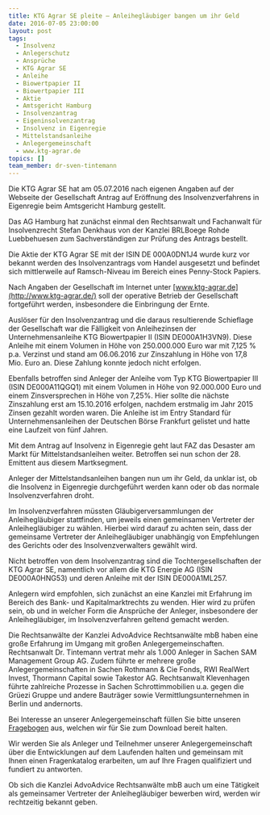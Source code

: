 ```yaml
---
title: KTG Agrar SE pleite – Anleihegläubiger bangen um ihr Geld
date: 2016-07-05 23:00:00
layout: post
tags:
  - Insolvenz
  - Anlegerschutz
  - Ansprüche
  - KTG Agrar SE
  - Anleihe
  - Biowertpapier II
  - Biowertpapier III
  - Aktie
  - Amtsgericht Hamburg
  - Insolvenzantrag
  - Eigeninsolvenzantrag
  - Insolvenz in Eigenregie
  - Mittelstandsanleihe
  - Anlegergemeinschaft
  - www.ktg-agrar.de
topics: []
team_member: dr-sven-tintemann
---
```



Die KTG Agrar SE hat am 05.07.2016 nach eigenen Angaben auf der Webseite der Gesellschaft Antrag auf Eröffnung des Insolvenzverfahrens in Eigenregie beim Amtsgericht Hamburg gestellt.

Das AG Hamburg hat zunächst einmal den Rechtsanwalt und Fachanwalt für Insolvenzrecht Stefan Denkhaus von der Kanzlei BRLBoege Rohde Luebbehuesen zum Sachverständigen zur Prüfung des Antrags bestellt.

Die Aktie der KTG Agrar SE mit der ISIN DE 000A0DN1J4 wurde kurz vor bekannt werden des Insolvenzantrags vom Handel ausgesetzt und befindet sich mittlerweile auf Ramsch-Niveau im Bereich eines Penny-Stock Papiers.

Nach Angaben der Gesellschaft im Internet unter [www.ktg-agrar.de](http://www.ktg-agrar.de/) soll der operative Betrieb der Gesellschaft fortgeführt werden, insbesondere die Einbringung der Ernte.

Auslöser für den Insolvenzantrag und die daraus resultierende Schieflage der Gesellschaft war die Fälligkeit von Anleihezinsen der Unternehmensanleihe KTG Biowertpapier II (ISIN DE000A1H3VN9). Diese Anleihe mit einem Volumen in Höhe von 250.000.000 Euro war mit 7,125 % p.a. Verzinst und stand am 06.06.2016 zur Zinszahlung in Höhe von 17,8 Mio. Euro an. Diese Zahlung konnte jedoch nicht erfolgen.

Ebenfalls betroffen sind Anleger der Anleihe vom Typ KTG Biowertpapier III (ISIN DE000A11QGQ1) mit einem Volumen in Höhe von 92.000.000 Euro und einem Zinsversprechen in Höhe von 7,25%. Hier sollte die nächste Zinszahlung erst am 15.10.2016 erfolgen, nachdem erstmalig im Jahr 2015 Zinsen gezahlt worden waren. Die Anleihe ist im Entry Standard für Unternehmensanleihen der Deutschen Börse Frankfurt gelistet und hatte eine Laufzeit von fünf Jahren.

Mit dem Antrag auf Insolvenz in Eigenregie geht laut FAZ das Desaster am Markt für Mittelstandsanleihen weiter. Betroffen sei nun schon der 28. Emittent aus diesem Martksegment.

Anleger der Mittelstandsanleihen bangen nun um ihr Geld, da unklar ist, ob die Insolvenz in Eigenregie durchgeführt werden kann oder ob das normale Insolvenzverfahren droht.

Im Insolvenzverfahren müssten Gläubigerversammlungen der Anleihegläubiger stattfinden, um jeweils einen gemeinsamen Vertreter der Anleihegläubiger zu wählen. Hierbei wird darauf zu achten sein, dass der gemeinsame Vertreter der Anleihegläubiger unabhängig von Empfehlungen des Gerichts oder des Insolvenzverwalters gewählt wird.

Nicht betroffen von dem Insolvenzantrag sind die Tochtergesellschaften der KTG Agrar SE, namentlich vor allem die KTG Energie AG (ISIN DE000A0HNG53) und deren Anleihe mit der ISIN DE000A1ML257.

Anlegern wird empfohlen, sich zunächst an eine Kanzlei mit Erfahrung im Bereich des Bank- und Kapitalmarktrechts zu wenden. Hier wird zu prüfen sein, ob und in welcher Form die Ansprüche der Anleger, insbesondere der Anleihegläubiger, im Insolvenzverfahren geltend gemacht werden.

Die Rechtsanwälte der Kanzlei AdvoAdvice Rechtsanwälte mbB haben eine große Erfahrung im Umgang mit großen Anlegergemeinschaften. Rechtsanwalt Dr. Tintemann vertrat mehr als 1.000 Anleger in Sachen SAM Management Group AG. Zudem führte er mehrere große Anlegergemeinschaften in Sachen Rothmann & Cie Fonds, RWI RealWert Invest, Thormann Capital sowie Takestor AG. Rechtsanwalt Klevenhagen führte zahlreiche Prozesse in Sachen Schrottimmobilien u.a. gegen die Grüezi Gruppe und andere Bauträger sowie Vermittlungsunternehmen in Berlin und andernorts.

Bei Interesse an unserer Anlegergemeinschaft füllen Sie bitte unseren [Fragebogen](/uploads/dokumente/Fragebogen_KTG_Agrar_SE.pdf "Fragebogen KTG Agrar SE") aus, welchen wir für Sie zum Download bereit halten.

Wir werden Sie als Anleger und Teilnehmer unserer Anlegergemeinschaft über die Entwicklungen auf dem Laufenden halten und gemeinsam mit Ihnen einen Fragenkatalog erarbeiten, um auf Ihre Fragen qualifiziert und fundiert zu antworten.

Ob sich die Kanzlei AdvoAdvice Rechtsanwälte mbB auch um eine Tätigkeit als gemeinsamer Vertreter der Anleihegläubiger bewerben wird, werden wir rechtzeitig bekannt geben.
